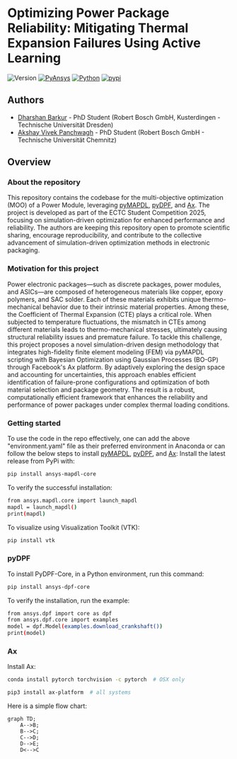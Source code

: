 # Optimizing Power Package Reliability: Mitigating Thermal Expansion Failures Using Active Learning

![Version](https://img.shields.io/badge/version-1.0.0-blue.svg)
[![PyAnsys](https://img.shields.io/badge/Py-Ansys-ffc107.svg?logo=data:image/png;base64,iVBORw0KGgoAAAANSUhEUgAAABAAAAAQCAIAAACQkWg2AAABDklEQVQ4jWNgoDfg5mD8vE7q/3bpVyskbW0sMRUwofHD7Dh5OBkZGBgW7/3W2tZpa2tLQEOyOzeEsfumlK2tbVpaGj4N6jIs1lpsDAwMJ278sveMY2BgCA0NFRISwqkhyQ1q/Nyd3zg4OBgYGNjZ2ePi4rB5loGBhZnhxTLJ/9ulv26Q4uVk1NXV/f///////69du4Zdg78lx//t0v+3S88rFISInD59GqIH2esIJ8G9O2/XVwhjzpw5EAam1xkkBJn/bJX+v1365hxxuCAfH9+3b9/+////48cPuNehNsS7cDEzMTAwMMzb+Q2u4dOnT2vWrMHu9ZtzxP9vl/69RVpCkBlZ3N7enoDXBwEAAA+YYitOilMVAAAAAElFTkSuQmCC)](https://docs.pyansys.com/)
[![Python](https://img.shields.io/pypi/pyversions/ansys-dpf-core?logo=pypi)](https://pypi.org/project/ansys-dpf-core/)
[![pypi](https://img.shields.io/pypi/v/ansys-dpf-core.svg?logo=python&logoColor=white)](https://pypi.org/project/ansys-dpf-core)

## Authors

- [Dharshan Barkur](https://github.com/dhabar95) - PhD Student (Robert Bosch GmbH, Kusterdingen - Technische Universität Dresden)
- [Akshay Vivek Panchwagh](https://github.com/) - PhD Student (Robert Bosch GmbH - Technische Universität Chemnitz)

## Overview
### About the repository
This repository contains the codebase for the multi-objective optimization (MOO) of a Power Module, leveraging [pyMAPDL](https://github.com/ansys/pymapdl), [pyDPF](https://github.com/ansys/pydpf-core), and [Ax](https://github.com/facebook/Ax). The project is developed as part of the ECTC Student Competition 2025, focusing on simulation-driven optimization for enhanced performance and reliability. The authors are keeping this repository open to promote scientific sharing, encourage reproducibility, and contribute to the collective advancement of simulation-driven optimization methods in electronic packaging.

### Motivation for this project
Power electronic packages—such as discrete packages, power modules, and ASICs—are composed of heterogeneous materials like copper, epoxy polymers, and SAC solder. Each of these materials exhibits unique thermo-mechanical behavior due to their intrinsic material properties. Among these, the Coefficient of Thermal Expansion (CTE) plays a critical role. When subjected to temperature fluctuations, the mismatch in CTEs among different materials leads to thermo-mechanical stresses, ultimately causing structural reliability issues and premature failure.
To tackle this challenge, this project proposes a novel simulation-driven design methodology that integrates high-fidelity finite element modeling (FEM) via pyMAPDL scripting with Bayesian Optimization using Gaussian Processes (BO-GP) through Facebook's Ax platform. By adaptively exploring the design space and accounting for uncertainties, this approach enables efficient identification of failure-prone configurations and optimization of both material selection and package geometry. The result is a robust, computationally efficient framework that enhances the reliability and performance of power packages under complex thermal loading conditions.

### Getting started
To use the code in the repo effectively, one can add the above "environment.yaml" file as their preferred environment in Anaconda or can follow the below steps to install [pyMAPDL](https://github.com/ansys/pymapdl), [pyDPF](https://github.com/ansys/pydpf-core), and [Ax](https://github.com/facebook/Ax):
Install the latest release from PyPi with:

```bash
pip install ansys-mapdl-core
```
To verify the successful installation:

```bash
from ansys.mapdl.core import launch_mapdl
mapdl = launch_mapdl()
print(mapdl)
```
To visualize using Visualization Toolkit (VTK):

```bash
pip install vtk
```
### pyDPF

To install PyDPF-Core, in a Python environment, run this command:
```bash
pip install ansys-dpf-core
```
To verify the installation, run the example:
```bash
from ansys.dpf import core as dpf
from ansys.dpf.core import examples
model = dpf.Model(examples.download_crankshaft())
print(model)
```
### Ax
Install Ax:
```bash
conda install pytorch torchvision -c pytorch  # OSX only
```
```bash
pip3 install ax-platform  # all systems
```
Here is a simple flow chart:

```mermaid
graph TD;
    A-->B;
    B-->C;
    C-->D;
    D-->E;
    D<-->C
```
